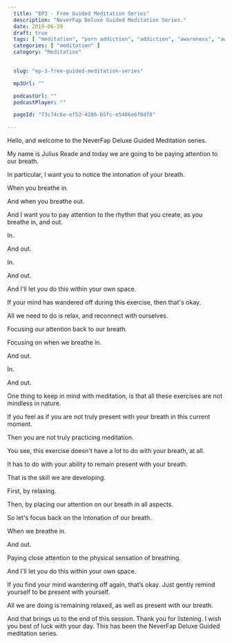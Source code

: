 ```yaml
---
  title: "EP3 - Free Guided Meditation Series"
  description: "NeverFap Deluxe Guided Meditation Series."
  date: 2019-06-29
  draft: true
  tags: [ "meditation", "porn addiction", "addiction", "awareness", "awareness exercises", "perspective", "nofap", "neverfap", "neverfap deluxe" ]
  categories: [ "meditation" ]
  category: "Meditation"

  
  slug: "ep-3-free-guided-meditation-series"

  mp3Url: ""

  podcastUrl: ""
  podcastPlayer: ""

  pageId: "73c74c6e-ef52-4286-b5fc-e5486e6f8df8"

---
```


<!-- senses -->

Hello, and welcome to the NeverFap Deluxe Guided Meditation series.

My name is Julius Reade and today we are going to be paying attention to our breath. 

In particular, I want you to notice the intonation of your breath. 

When you breathe in.

And when you breathe out. 

And I want you to pay attention to the rhythm that you create, as you breathe in, and out. 

In.

And out.

In.

And out.

And I'll let you do this within your own space.




If your mind has wandered off during this exercise, then that's okay. 

All we need to do is relax, and reconnect with ourselves.

Focusing our attention back to our breath. 

Focusing on when we breathe in.

And out.

In.

And out.




One thing to keep in mind with meditation, is that all these exercises are not mindless in nature.

If you feel as if you are not truly present with your breath in this current moment.

Then you are not truly practicing meditation.

You see, this exercise doesn't have a lot to do with your breath, at all. 

It has to do with your ability to remain present with your breath.

That is the skill we are developing. 

First, by relaxing.

Then, by placing our attention on our breath in all aspects.

So let's focus back on the intonation of our breath.

When we breathe in. 

And out. 

Paying close attention to the physical sensation of breathing. 

And I'll let you do this within your own space.




If you find your mind wandering off again, that’s okay. Just gently remind yourself to be present with yourself. 

All we are doing is remaining relaxed, as well as present with our breath. 





And that brings us to the end of this session. Thank you for listening. I wish you best of luck with your day. This has been the NeverFap Deluxe Guided meditation series.



<!-- For today's exercise, we're going to start by closing our eyes.

 When you think about, perhaps no different to our other senses such as hearing, touch, taste, our vision is always present.

 For a good portion of the day, our eyes are constantly absorbing the visual information around us.

 Yet for better or worse, most of this information doesn't hit our conscious awareness in any meaningful way.

 So although our senses are engaged.

 With your eyes closed, I want you to relax.

 Unlike previous meditation sessions, where we have a focus in mind, for example what we're currently sensing. The idea behind this exercise is to think about nothing at all.

 What does this mean? Well, it means avoiding our senses.


 // exploring conscious awareness.
 // -->
 